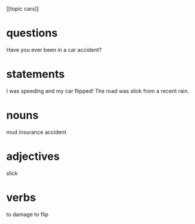 [[topic cars]]
# questions
Have you ever been in a car accident?

# statements
I was speeding and my car flipped!
The road was slick from a recent rain.

# nouns
mud
insurance
accident

# adjectives
slick

# verbs
to damage
to flip